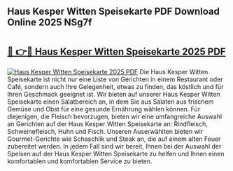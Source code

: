 ## Haus Kesper Witten Speisekarte PDF Download Online 2025 NSg7f

# <h2><a href="http://gcd27v.nevu.top/?p=Haus+Kesper+Witten+Speisekarte">🔗 👉🔴 Haus Kesper Witten Speisekarte 2025 PDF</a></h2>

[![Haus Kesper Witten Speisekarte 2025 PDF](https://i.imgur.com/dBaPXMq.png)](http://gcd27v.nevu.top/?p=Haus+Kesper+Witten+Speisekarte)
Die Haus Kesper Witten Speisekarte ist nicht nur eine Liste von Gerichten in einem Restaurant oder Café, sondern auch Ihre Gelegenheit, etwas zu finden, das köstlich und für Ihren Geschmack geeignet ist. Wir bieten auf unserer Haus Kesper Witten Speisekarte einen Salatbereich an, in dem Sie aus Salaten aus frischem Gemüse und Obst für eine gesunde Ernährung wählen können. Für diejenigen, die Fleisch bevorzugen, bieten wir eine umfangreiche Auswahl an Gerichten auf der Haus Kesper Witten Speisekarte an: Rindfleisch, Schweinefleisch, Huhn und Fisch. Unseren Auserwählten bieten wir Gourmet-Gerichte wie Schaschlik und Steak an, die auf einem alten Feuer zubereitet werden. In jedem Fall sind wir bereit, Ihnen bei der Auswahl der Speisen auf der Haus Kesper Witten Speisekarte zu helfen und Ihnen einen komfortablen und komfortablen Service zu bieten.
